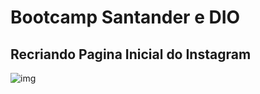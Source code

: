 # Bootcamp Santander e DIO 
## Recriando Pagina Inicial do Instagram

![img]([http://i.imgur.com/yourfilename.png](https://raw.githubusercontent.com/alxrds/bootcamp_santander_dio_recriando_pagina_inicial_do_instagram/eabbd9aa30c77d3cbd0b1db64bf7e55a4ace4e30/assets/images/print.PNG))
